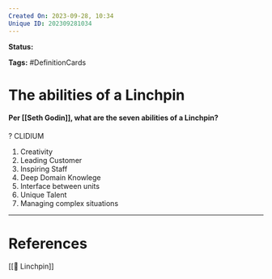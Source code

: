 ```yaml
---
Created On: 2023-09-28, 10:34
Unique ID: 202309281034
---
```

**Status:** 

**Tags:** #DefinitionCards 

# The abilities of a Linchpin

#### Per [[Seth Godin]], what are the seven abilities of a Linchpin?
?
CLIDIUM
1. Creativity
2. Leading Customer
3. Inspiring Staff
4. Deep Domain Knowlege
5. Interface between units
6. Unique Talent
7. Managing complex situations
<!--SR:!2023-10-17,1,170-->



---
# References

[[🔩 Linchpin]]